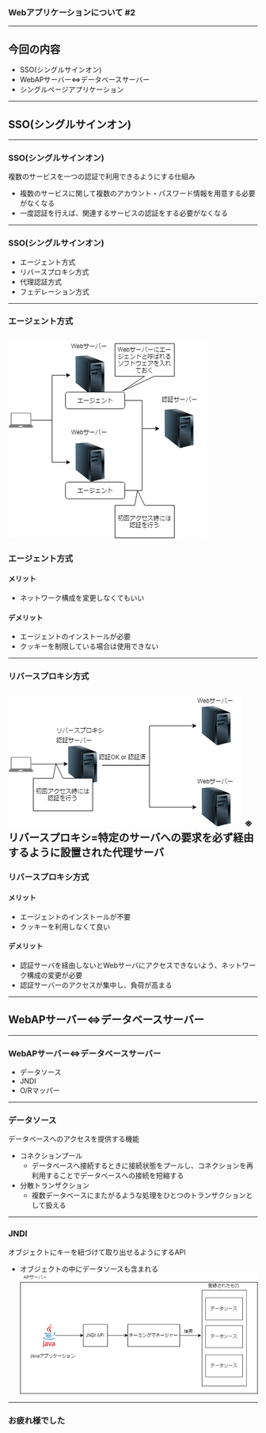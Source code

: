 ### Webアプリケーションについて #2
---
## 今回の内容
- SSO(シングルサインオン)
- WebAPサーバー⇔データベースサーバー
- シングルページアプリケーション
---
## SSO(シングルサインオン)
---
### SSO(シングルサインオン)
複数のサービスを一つの認証で利用できるようにする仕組み
 - 複数のサービスに関して複数のアカウント・パスワード情報を用意する必要がなくなる
 - 一度認証を行えば、関連するサービスの認証をする必要がなくなる
---
### SSO(シングルサインオン)
- エージェント方式
- リバースプロキシ方式
- 代理認証方式
- フェデレーション方式
---
### エージェント方式
![SSO-Agent](./images/SSO_agent.png)
---
### エージェント方式
#### メリット
- ネットワーク構成を変更しなくてもいい

#### デメリット
- エージェントのインストールが必要
- クッキーを制限している場合は使用できない
---
### リバースプロキシ方式
![SSO-Agent](./images/SSO_proxy.png)
※リバースプロキシ=特定のサーバへの要求を必ず経由するように設置された代理サーバ
---
### リバースプロキシ方式
#### メリット
- エージェントのインストールが不要
- クッキーを利用しなくて良い

#### デメリット
- 認証サーバを経由しないとWebサーバにアクセスできないよう、ネットワーク構成の変更が必要
- 認証サーバーのアクセスが集中し、負荷が高まる
---
## WebAPサーバー⇔データベースサーバー
---
### WebAPサーバー⇔データベースサーバー
- データソース
- JNDI
- O/Rマッパー
---
### データソース
データベースへのアクセスを提供する機能
- コネクションプール
  * データベースへ接続するときに接続状態をプールし、コネクションを再利用することでデータベースへの接続を短縮する
- 分散トランザクション
  * 複数データベースにまたがるような処理をひとつのトランザクションとして扱える
---
### JNDI
オブジェクトにキーを紐づけて取り出せるようにするAPI
- オブジェクトの中にデータソースも含まれる
![SSO-Agent](./images/jndi.png)

---
### お疲れ様でした
